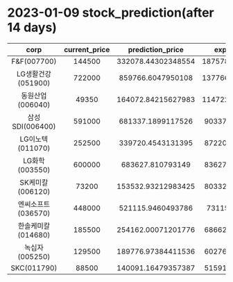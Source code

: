 # 2023-01-09 stock_prediction(after 14 days)

|   corp   |   current_price   |   prediction_price   |   expected_profit   |
|:--------:|:-----------------:|:--------------------:|:-------------------:|
|F&F(007700)|144500|332078.44302348554|187578.44302348554|
|LG생활건강(051900)|722000|859766.6047950108|137766.60479501076|
|동원산업(006040)|49350|164072.84215627983|114722.84215627983|
|삼성SDI(006400)|591000|681337.1899117526|90337.18991175259|
|LG이노텍(011070)|252500|339720.4543131395|87220.45431313949|
|LG화학(003550)|600000|683627.810793149|83627.81079314905|
|SK케미칼(006120)|73200|153532.93212983425|80332.93212983425|
|엔씨소프트(036570)|448000|521115.9460493786|73115.9460493786|
|한솔케미칼(014680)|185500|254162.00071201776|68662.00071201776|
|녹십자(005250)|129500|189776.97384411536|60276.97384411536|
|SKC(011790)|88500|140091.16479357387|51591.16479357387|
